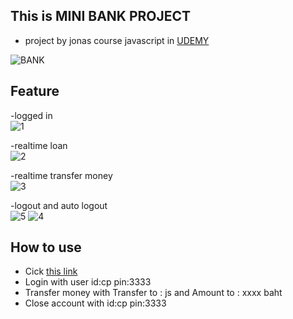 ## This is MINI BANK PROJECT
- project by jonas course javascript in  [UDEMY](https://www.udemy.com/course/the-complete-javascript-course/)

![BANK](https://user-images.githubusercontent.com/79856530/131819904-42ba5639-4c38-4a24-b650-b90020225522.png)

## Feature
-logged in
<br>
![1](https://user-images.githubusercontent.com/79856530/131949586-af737577-c9a2-4bdb-8cb6-84bff22d8042.gif)


-realtime loan
<br>
![2](https://user-images.githubusercontent.com/79856530/131949795-91a125a3-671c-4045-bfb8-fd60fd585ba1.gif)

-realtime transfer money
<br>
![3](https://user-images.githubusercontent.com/79856530/131949801-6db10365-5091-4713-bb46-780633eed6c1.gif)

-logout and auto logout
<br>
![5](https://user-images.githubusercontent.com/79856530/131950056-e9f51d1d-9106-4e1a-acac-809752fb04c7.gif)
![4](https://user-images.githubusercontent.com/79856530/131949803-e35d852e-0777-4a1a-9175-bd350696cdba.gif)

## How to use 

- Cick [this link](https://copkh.github.io/MINI_BANK/)
- Login with user id:cp pin:3333
- Transfer money with Transfer to : js  and Amount to : xxxx baht
- Close account with id:cp pin:3333
